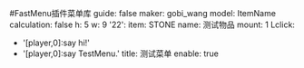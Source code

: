 #FastMenu插件菜单库
guide: false
maker: gobi_wang
model: ItemName
calculation: false
h: 5
w: 9
'22':
  item: STONE
  name: 测试物品
  mount: 1
  Lclick:
  - '[player,0]:say hi!'
  - '[player,0]:say TestMenu.'
title: 测试菜单
enable: true

